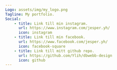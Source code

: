```yaml
---
Logo: assets/img/my_logo.png
Tagline: My portfolio.
Social:
    - title: Link till min instagram.
      url: https://www.instagram.com/jesper.yh/
      icon: instagram
    - title: Link till min facebook.
      url: https://www.facebook.com/jesper.yh/
      icon: facebook-square
    - title: Link till mitt github repo.
      url: https://github.com/Ylih/dbwebb-design
      icon: github
---
```


